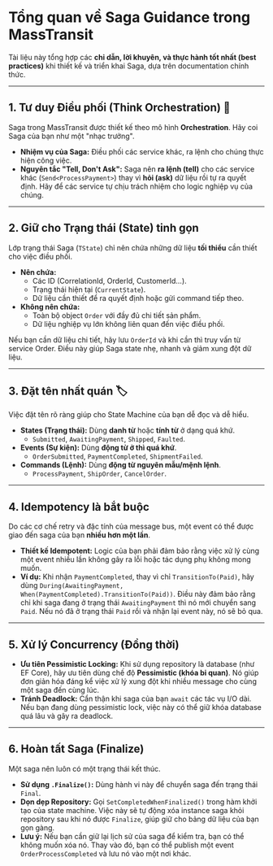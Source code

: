 # Tổng quan về Saga Guidance trong MassTransit

Tài liệu này tổng hợp các **chỉ dẫn, lời khuyên, và thực hành tốt nhất (best practices)** khi thiết kế và triển khai Saga, dựa trên documentation chính thức.

---

## 1. Tư duy Điều phối (Think Orchestration) 🎼

Saga trong MassTransit được thiết kế theo mô hình **Orchestration**. Hãy coi Saga của bạn như một "nhạc trưởng".
* **Nhiệm vụ của Saga:** Điều phối các service khác, ra lệnh cho chúng thực hiện công việc.
* **Nguyên tắc "Tell, Don't Ask":** Saga nên **ra lệnh (tell)** cho các service khác (`Send<ProcessPayment>`) thay vì **hỏi (ask)** dữ liệu rồi tự ra quyết định. Hãy để các service tự chịu trách nhiệm cho logic nghiệp vụ của chúng.

---

## 2. Giữ cho Trạng thái (State) tinh gọn

Lớp trạng thái Saga (`TState`) chỉ nên chứa những dữ liệu **tối thiểu** cần thiết cho việc điều phối.
* **Nên chứa:**
    * Các ID (CorrelationId, OrderId, CustomerId...).
    * Trạng thái hiện tại (`CurrentState`).
    * Dữ liệu cần thiết để ra quyết định hoặc gửi command tiếp theo.
* **Không nên chứa:**
    * Toàn bộ object `Order` với đầy đủ chi tiết sản phẩm.
    * Dữ liệu nghiệp vụ lớn không liên quan đến việc điều phối.

Nếu bạn cần dữ liệu chi tiết, hãy lưu `OrderId` và khi cần thì truy vấn từ service Order. Điều này giúp Saga state nhẹ, nhanh và giảm xung đột dữ liệu.

---

## 3. Đặt tên nhất quán 🏷️

Việc đặt tên rõ ràng giúp cho State Machine của bạn dễ đọc và dễ hiểu.
* **States (Trạng thái):** Dùng **danh từ** hoặc **tính từ** ở dạng quá khứ.
    * `Submitted`, `AwaitingPayment`, `Shipped`, `Faulted`.
* **Events (Sự kiện):** Dùng **động từ ở thì quá khứ**.
    * `OrderSubmitted`, `PaymentCompleted`, `ShipmentFailed`.
* **Commands (Lệnh):** Dùng **động từ nguyên mẫu/mệnh lệnh**.
    * `ProcessPayment`, `ShipOrder`, `CancelOrder`.

---

## 4. Idempotency là bắt buộc

Do các cơ chế retry và đặc tính của message bus, một event có thể được giao đến saga của bạn **nhiều hơn một lần**.
* **Thiết kế Idempotent:** Logic của bạn phải đảm bảo rằng việc xử lý cùng một event nhiều lần không gây ra lỗi hoặc tác dụng phụ không mong muốn.
* **Ví dụ:** Khi nhận `PaymentCompleted`, thay vì chỉ `TransitionTo(Paid)`, hãy dùng `During(AwaitingPayment, When(PaymentCompleted).TransitionTo(Paid))`. Điều này đảm bảo rằng chỉ khi saga đang ở trạng thái `AwaitingPayment` thì nó mới chuyển sang `Paid`. Nếu nó đã ở trạng thái `Paid` rồi và nhận lại event này, nó sẽ bỏ qua.

---

## 5. Xử lý Concurrency (Đồng thời)

* **Ưu tiên Pessimistic Locking:** Khi sử dụng repository là database (như EF Core), hãy ưu tiên dùng chế độ **Pessimistic (khóa bi quan)**. Nó giúp đơn giản hóa đáng kể việc xử lý xung đột khi nhiều message cho cùng một saga đến cùng lúc.
* **Tránh Deadlock:** Cẩn thận khi saga của bạn `await` các tác vụ I/O dài. Nếu bạn đang dùng pessimistic lock, việc này có thể giữ khóa database quá lâu và gây ra deadlock.

---

## 6. Hoàn tất Saga (Finalize)

Một saga nên luôn có một trạng thái kết thúc.
* **Sử dụng `.Finalize()`:** Dùng hành vi này để chuyển saga đến trạng thái `Final`.
* **Dọn dẹp Repository:** Gọi `SetCompletedWhenFinalized()` trong hàm khởi tạo của state machine. Việc này sẽ tự động xóa instance saga khỏi repository sau khi nó được `Finalize`, giúp giữ cho bảng dữ liệu của bạn gọn gàng.
* **Lưu ý:** Nếu bạn cần giữ lại lịch sử của saga để kiểm tra, bạn có thể không muốn xóa nó. Thay vào đó, bạn có thể publish một event `OrderProcessCompleted` và lưu nó vào một nơi khác.